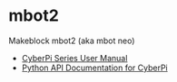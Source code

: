 # mbot2
Makeblock mbot2 (aka mbot neo)

- [CyberPi Series User Manual](./cyberpi-go-kit-iot-uzivatelsky-navod.pdf)
- [Python API Documentation for CyberPi](./mBot2_API_cyberpi.pdf)
